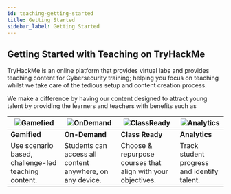 ```yaml
---
id: teaching-getting-started
title: Getting Started
sidebar_label: Getting Started
---
```


## Getting Started with Teaching on TryHackMe


TryHackMe is an online platform that provides virtual labs and provides teaching content for Cybersecurity training; helping you focus on teaching whilst we take care of the tedious setup and content creation process.

We make a difference by having our content designed to attract young talent by providing the learners and teachers with benefits such as

|![Gamefied](https://tryhackme.com/img/teaching/gamified.svg) |![OnDemand](https://tryhackme.com/img/teaching/ondemand.svg) | ![ClassReady](https://tryhackme.com/img/teaching/classready.svg) | ![Analytics](https://tryhackme.com/img/teaching/analytics.svg) |
|-------------|-----------|-------------|-----------|
|   **Gamified** | **On-Demand** | **Class Ready** | **Analytics** |
|Use scenario based, challenge-led teaching content.| Students can access all content anywhere, on any device. | Choose & repurpose courses that align with your objectives. | Track student progress and identify talent. |

